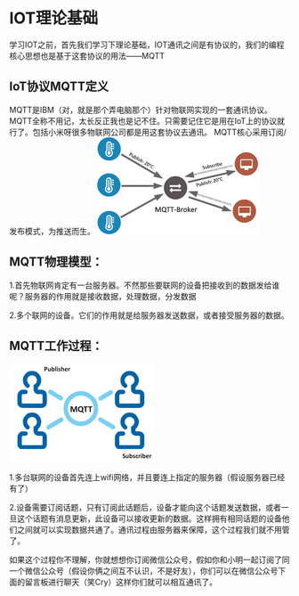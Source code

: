 # IOT理论基础

学习IOT之前，首先我们学习下理论基础，IOT通讯之间是有协议的，我们的编程核心思想也是基于这套协议的用法——MQTT

## IoT协议MQTT定义
MQTT是IBM（对，就是那个弄电脑那个）针对物联网实现的一套通讯协议。MQTT全称不用记，太长反正我也是记不住。只需要记住它是用在IoT上的协议就行了。包括小米呀很多物联网公司都是用这套协议去通讯。
MQTT核心采用订阅/发布模式，为推送而生。
![](./images/Microbit_IoT00.png)

## MQTT物理模型：

1.首先物联网肯定有一台服务器。不然那些要联网的设备把接收到的数据发给谁呢？服务器的作用就是接收数据，处理数据，分发数据

2.多个联网的设备。它们的作用就是给服务器发送数据，或者接受服务器的数据。

## MQTT工作过程：
![](./images/Microbit_IoT15.png)

1.多台联网的设备首先连上wifi网络，并且要连上指定的服务器（假设服务器已经有了）

2.设备需要订阅话题，只有订阅此话题后，设备才能向这个话题发送数据，或者一旦这个话题有消息更新，此设备可以接收更新的数据。这样拥有相同话题的设备他们之间就可以实现数据共通了。通讯过程由服务器来保障，这个过程我们就不用管了。

如果这个过程你不理解，你就想想你订阅微信公众号，假如你和小明一起订阅了同一个微信公众号（假设你俩之间互不认识，不是好友），你们可以在微信公众号下面的留言板进行聊天（笑Cry）这样你们就可以相互通讯了。


